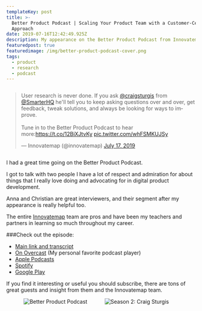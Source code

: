 ```yaml
---
templateKey: post
title: >-
  Better Product Podcast | Scaling Your Product Team with a Customer-Centric
  Approach
date: 2019-07-16T12:42:49.925Z
description: My appearance on the Better Product Podcast from Innovatemap
featuredpost: true
featuredimage: /img/better-product-podcast-cover.png
tags:
  - product
  - research
  - podcast
---
```

<div class="columns">
<div class="column is-6 is-offset-6">
<blockquote class="twitter-tweet"><p lang="en" dir="ltr">User research is never done. If you ask <a href="https://twitter.com/craigsturgis?ref_src=twsrc%5Etfw">@craigsturgis</a> from <a href="https://twitter.com/SmarterHQ?ref_src=twsrc%5Etfw">@SmarterHQ</a> he&#39;ll tell you to keep asking questions over and over, get feedback, tweak solutions, and always be looking for ways to improve.<br><br>Tune in to the Better Product Podcast to hear more:<a href="https://t.co/12BiXJtvKy">https://t.co/12BiXJtvKy</a> <a href="https://t.co/whFSMKUJSy">pic.twitter.com/whFSMKUJSy</a></p>&mdash; Innovatemap (@innovatemap) <a href="https://twitter.com/innovatemap/status/1151559885374574592?ref_src=twsrc%5Etfw">July 17, 2019</a></blockquote> <script async src="https://platform.twitter.com/widgets.js" charset="utf-8"></script>
</div>
</div>

I had a great time going on the Better Product Podcast. 

I got to talk with two people I have a lot of respect and admiration for about things that I really love doing and advocating for in digital product development.

Anna and Christian are great interviewers, and their segment after my appearance is really helpful too.

The entire [Innovatemap](https://innovatemap.com/) team are pros and have been my teachers and partners in learning so much throughout my career.

###Check out the episode:

* [Main link and transcript](https://innovatemap.com/podcast/scaling-your-product-team-with-a-customer-centric-approach/)
* [On Overcast](https://overcast.fm/+QtYTdI-Fk) (My personal favorite podcast player)
* [Apple Podcasts](https://itunes.apple.com/us/podcast/better-product/id1451869239)
* [Spotify](https://open.spotify.com/show/0G5ngjojeBAWqWqQHcDlLA)
* [Google Play](https://play.google.com/music/m/Ivgqce5aechyvniugawrwqfhpxq?t=Better_Product)

If you find it interesting or useful you should subscribe, there are tons of great guests and insight from them and the Innovatemap team.

<div class="columns">
<div class="column"></div>
<div class="column"><img alt="Better Product Podcast" src="https://craigsturgis.com/img/better-product-podcast-cover.png" /></div>
<div class="column"><img alt="Season 2: Craig Sturgis" src="https://craigsturgis.com/img/better-product-craig-sturgis-episode-art.png" /></div>
<div class="column"></div>
</div>
